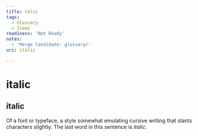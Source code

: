 ```yaml
---
title: talic
tags:
  - Glossary
  - Items
readiness: 'Not Ready'
notes:
  - 'Merge Candidate: glossary/'
uri: italic

---
```

# italic

## italic

Of a font or typeface, a style somewhat emulating cursive writing that slants characters slightly. The last word in this sentence is *italic*.

